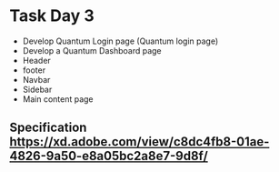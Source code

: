 # Task Day 3

- Develop Quantum Login page (Quantum login page)
- Develop a Quantum Dashboard page
- Header
- footer
- Navbar
- Sidebar
- Main content page

## Specification https://xd.adobe.com/view/c8dc4fb8-01ae-4826-9a50-e8a05bc2a8e7-9d8f/
